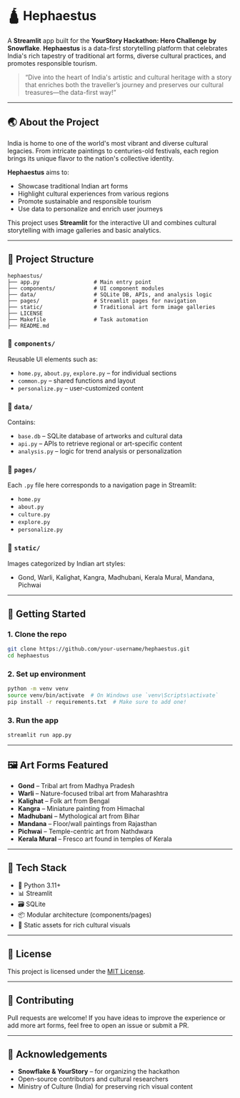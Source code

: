 # 🛕 Hephaestus

A **Streamlit** app built for the **YourStory Hackathon: Hero Challenge by Snowflake**.
**Hephaestus** is a data-first storytelling platform that celebrates India's rich tapestry of traditional art forms, diverse cultural practices, and promotes responsible tourism.

> “Dive into the heart of India's artistic and cultural heritage with a story that enriches both the traveller’s journey and preserves our cultural treasures—the data-first way!”

---

## 🌏 About the Project

India is home to one of the world's most vibrant and diverse cultural legacies. From intricate paintings to centuries-old festivals, each region brings its unique flavor to the nation's collective identity.

**Hephaestus** aims to:

* Showcase traditional Indian art forms
* Highlight cultural experiences from various regions
* Promote sustainable and responsible tourism
* Use data to personalize and enrich user journeys

This project uses **Streamlit** for the interactive UI and combines cultural storytelling with image galleries and basic analytics.

---

## 📁 Project Structure

```
hephaestus/
├── app.py                 # Main entry point
├── components/            # UI component modules
├── data/                  # SQLite DB, APIs, and analysis logic
├── pages/                 # Streamlit pages for navigation
├── static/                # Traditional art form image galleries
├── LICENSE
├── Makefile               # Task automation
├── README.md
```

### 🔹 `components/`

Reusable UI elements such as:

* `home.py`, `about.py`, `explore.py` – for individual sections
* `common.py` – shared functions and layout
* `personalize.py` – user-customized content

### 🔹 `data/`

Contains:

* `base.db` – SQLite database of artworks and cultural data
* `api.py` – APIs to retrieve regional or art-specific content
* `analysis.py` – logic for trend analysis or personalization

### 🔹 `pages/`

Each `.py` file here corresponds to a navigation page in Streamlit:

* `home.py`
* `about.py`
* `culture.py`
* `explore.py`
* `personalize.py`

### 🔹 `static/`

Images categorized by Indian art styles:

* Gond, Warli, Kalighat, Kangra, Madhubani, Kerala Mural, Mandana, Pichwai

---

## 🚀 Getting Started

### 1. Clone the repo

```bash
git clone https://github.com/your-username/hephaestus.git
cd hephaestus
```

### 2. Set up environment

```bash
python -m venv venv
source venv/bin/activate  # On Windows use `venv\Scripts\activate`
pip install -r requirements.txt  # Make sure to add one!
```

### 3. Run the app

```bash
streamlit run app.py
```

---

## 🖼️ Art Forms Featured

* **Gond** – Tribal art from Madhya Pradesh
* **Warli** – Nature-focused tribal art from Maharashtra
* **Kalighat** – Folk art from Bengal
* **Kangra** – Miniature painting from Himachal
* **Madhubani** – Mythological art from Bihar
* **Mandana** – Floor/wall paintings from Rajasthan
* **Pichwai** – Temple-centric art from Nathdwara
* **Kerala Mural** – Fresco art found in temples of Kerala

---

## 🧠 Tech Stack

* 🐍 Python 3.11+
* 📊 Streamlit
* 🗃️ SQLite
* 📦 Modular architecture (components/pages)
* 🎨 Static assets for rich cultural visuals

---

## 📜 License

This project is licensed under the [MIT License](./LICENSE).

---

## 🤝 Contributing

Pull requests are welcome! If you have ideas to improve the experience or add more art forms, feel free to open an issue or submit a PR.

---

## 📣 Acknowledgements

* **Snowflake & YourStory** – for organizing the hackathon
* Open-source contributors and cultural researchers
* Ministry of Culture (India) for preserving rich visual content
